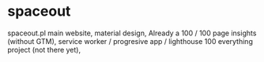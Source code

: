 # spaceout
spaceout.pl main website, material design, 
Already a 100 / 100 page insights (without GTM),
service worker / progresive app / lighthouse 100 everything project (not there yet),



